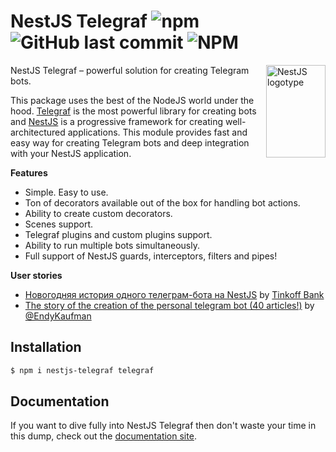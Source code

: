 # NestJS Telegraf ![npm](https://img.shields.io/npm/dm/nestjs-telegraf) ![GitHub last commit](https://img.shields.io/github/last-commit/bukhalo/nestjs-telegraf) ![NPM](https://img.shields.io/npm/l/nestjs-telegraf)

<img align="right" width="95" height="148" title="NestJS logotype"
     src="https://nestjs.com/img/logo-small.svg">

NestJS Telegraf – powerful solution for creating Telegram bots.

This package uses the best of the NodeJS world under the hood. [Telegraf](https://github.com/telegraf/telegraf) is the most powerful library for creating bots and [NestJS](https://github.com/nestjs) is a progressive framework for creating well-architectured applications. This module provides fast and easy way for creating Telegram bots and deep integration with your NestJS application. 

**Features**

- Simple. Easy to use.
- Ton of decorators available out of the box for handling bot actions.
- Ability to create custom decorators.
- Scenes support.
- Telegraf plugins and custom plugins support.
- Ability to run multiple bots simultaneously.
- Full support of NestJS guards, interceptors, filters and pipes!

**User stories**
- [Новогодняя история одного телеграм-бота на NestJS](https://habr.com/ru/company/tinkoff/blog/596287/) by [Tinkoff Bank](https://github.com/Tinkoff)
- [The story of the creation of the personal telegram bot (40 articles!)](https://dev.to/endykaufman/i-decided-to-try-to-keep-a-twitter-history-of-rewriting-one-of-the-projects-im-starting--1e6p) by [@EndyKaufman](https://github.com/EndyKaufman)


## Installation

```bash
$ npm i nestjs-telegraf telegraf
```

## Documentation
If you want to dive fully into NestJS Telegraf then don't waste your time in this dump, check out the [documentation site](https://nestjs-telegraf.vercel.app).
